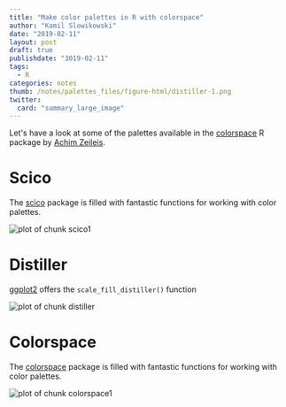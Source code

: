 ```yaml
---
title: "Make color palettes in R with colorspace"
author: "Kamil Slowikowski"
date: "2019-02-11"
layout: post
draft: true
publishdate: "3019-02-11"
tags: 
  - R
categories: notes
thumb: /notes/palettes_files/figure-html/distiller-1.png
twitter:
  card: "summary_large_image"
---
```






Let's have a look at some of the palettes available in the [colorspace] R
package by [Achim Zeileis].

[colorspace]: https://CRAN.R-project.org/package=colorspace
[Achim Zeileis]: https://eeecon.uibk.ac.at/~zeileis/

<!--more-->

# Scico

The [scico] package is filled with fantastic functions for working with
color palettes.

[scico]: https://cran.r-project.org/web/packages/colorspace/vignettes/colorspace.html


![plot of chunk scico1](/notes/palettes_files/figure-html/scico1-1.png)


# Distiller

[ggplot2] offers the `scale_fill_distiller()` function

[ggplot2]: https://ggplot2.tidyverse.org/reference/scale_brewer.html


![plot of chunk distiller](/notes/palettes_files/figure-html/distiller-1.png)


# Colorspace

The [colorspace] package is filled with fantastic functions for working with
color palettes.

[colorspace]: https://cran.r-project.org/web/packages/colorspace/vignettes/colorspace.html






![plot of chunk colorspace1](/notes/palettes_files/figure-html/colorspace1-1.png)

